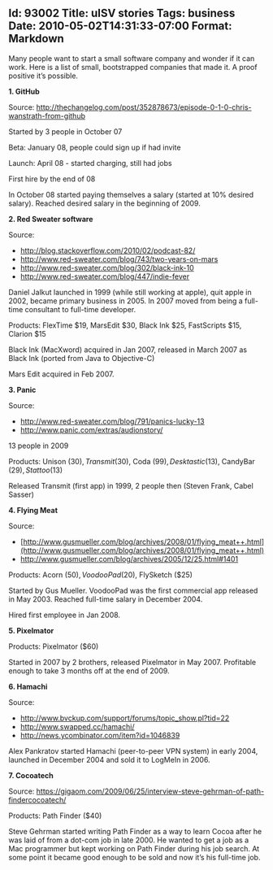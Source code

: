 Id: 93002
Title: uISV stories
Tags: business
Date: 2010-05-02T14:31:33-07:00
Format: Markdown
--------------
Many people want to start a small software company and wonder if it can
work. Here is a list of small, bootstrapped companies that made it. A
proof positive it’s possible.

**1. GitHub**

Source: http://thechangelog.com/post/352878673/episode-0-1-0-chris-wanstrath-from-github

Started by 3 people in October 07

Beta: January 08, people could sign up if had invite

Launch: April 08 - started charging, still had jobs

First hire by the end of 08

In October 08 started paying themselves a salary (started at 10% desired
salary). Reached desired salary in the beginning of 2009.

**2. Red Sweater software**

Source:

* http://blog.stackoverflow.com/2010/02/podcast-82/
* http://www.red-sweater.com/blog/743/two-years-on-mars
* http://www.red-sweater.com/blog/302/black-ink-10
* http://www.red-sweater.com/blog/447/indie-fever

Daniel Jalkut launched in 1999 (while still working at apple), quit
apple in 2002, became primary business in 2005. In 2007 moved from being
a full-time consultant to full-time developer.

Products: FlexTime $19, MarsEdit $30, Black Ink $25, FastScripts
$15, Clarion $15

Black Ink (MacXword) acquired in Jan 2007, released in March 2007 as
Black Ink (ported from Java to Objective-C)

Mars Edit acquired in Feb 2007.

**3. Panic**

Source:

* http://www.red-sweater.com/blog/791/panics-lucky-13
* http://www.panic.com/extras/audionstory/

13 people in 2009

Products: Unison ($30), Transmit ($30), Coda ($99), Desktastic
($13), CandyBar ($29), Stattoo ($13)

Released Transmit (first app) in 1999, 2 people then (Steven Frank,
Cabel Sasser)

**4. Flying Meat**

Source:

* [http://www.gusmueller.com/blog/archives/2008/01/flying_meat++.html](http://www.gusmueller.com/blog/archives/2008/01/flying_meat++.html)
* http://www.gusmueller.com/blog/archives/2005/12/25.html#1401

Products: Acorn ($50), VoodooPad ($20), FlySketch ($25)

Started by Gus Mueller. VoodooPad was the first commercial app released
in May 2003. Reached full-time salary in December 2004.

Hired first employee in Jan 2008.

**5. Pixelmator**

Products: Pixelmator ($60)

Started in 2007 by 2 brothers, released Pixelmator in May 2007.
Profitable enough to take 3 months off at the end of 2009.

**6. Hamachi**

Source:

* http://www.bvckup.com/support/forums/topic_show.pl?tid=22
* http://www.swapped.cc/hamachi/
* http://news.ycombinator.com/item?id=1046839

Alex Pankratov started Hamachi (peer-to-peer VPN system) in early 2004,
launched in December 2004 and sold it to LogMeIn in 2006.

**7. Cocoatech**

Source:
https://gigaom.com/2009/06/25/interview-steve-gehrman-of-path-findercocoatech/

Products: Path Finder ($40)

Steve Gehrman started writing Path Finder as a way to learn Cocoa after
he was laid of from a dot-com job in late 2000. He wanted to get a job
as a Mac programmer but kept working on Path Finder during his job
search. At some point it became good enough to be sold and now it’s his
full-time job.
